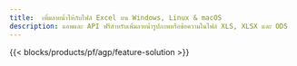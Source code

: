 ```yaml
---
title:  เพิ่มลายน้ำให้กับไฟล์ Excel บน Windows, Linux & macOS
description: แอพและ API ฟรีสำหรับเพิ่มลายน้ำรูปภาพหรือข้อความในไฟล์ XLS, XLSX และ ODS
---
```

{{< blocks/products/pf/agp/feature-solution >}} 

